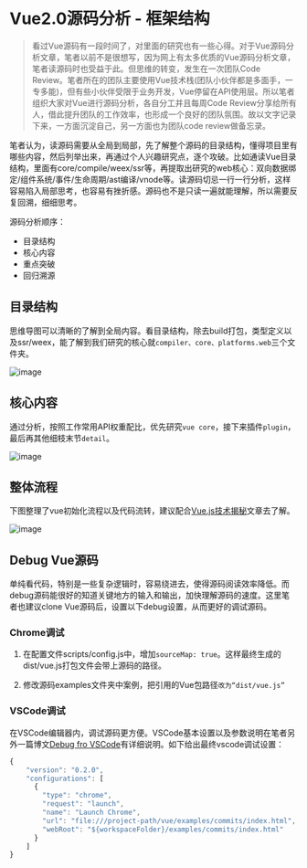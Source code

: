 # Vue2.0源码分析 - 框架结构

> 看过Vue源码有一段时间了，对里面的研究也有一些心得。对于Vue源码分析文章，笔者以前不是很想写，因为网上有太多优质的Vue源码分析文章，笔者读源码时也受益于此。但思维的转变，发生在一次团队Code Review。笔者所在的团队主要使用Vue技术栈(团队小伙伴都是多面手，一专多能)，但有些小伙伴受限于业务开发，Vue停留在API使用层。所以笔者组织大家对Vue进行源码分析，各自分工并且每周Code Review分享给所有人，借此提升团队的工作效率，也形成一个良好的团队氛围。故以文字记录下来，一方面沉淀自己，另一方面也为团队code review做备忘录。

笔者认为，读源码需要从全局到局部，先了解整个源码的目录结构，懂得项目里有哪些内容，然后列举出来，再通过个人兴趣研究点，逐个攻破。比如通读Vue目录结构，里面有core/compile/weex/ssr等，再提取出研究的web核心：双向数据绑定/组件系统/事件/生命周期/ast编译/vnode等。读源码切忌一行一行分析，这样容易陷入局部思考，也容易有挫折感。源码也不是只读一遍就能理解，所以需要反复回溯，细细思考。

源码分析顺序：

* 目录结构
* 核心内容
* 重点突破
* 回归溯源

## 目录结构

思维导图可以清晰的了解到全局内容。看目录结构，除去build打包，类型定义以及ssr/weex，能了解到我们研究的核心就`compiler、core、platforms.web`三个文件夹。

![image](https://user-images.githubusercontent.com/6310131/45196761-6daeb100-b290-11e8-89fd-31e965e1fcee.png)

## 核心内容

通过分析，按照工作常用API权重配比，优先研究`vue core`，接下来插件`plugin`，最后再其他细枝末节`detail`。

![image](https://user-images.githubusercontent.com/6310131/45197180-85873480-b292-11e8-909d-37cc2dbdc5b2.png)

## 整体流程

下图整理了vue初始化流程以及代码流转，建议配合[Vue.js技术揭秘](https://ustbhuangyi.github.io/vue-analysis/prepare/entrance.html#vue-%E7%9A%84%E5%85%A5%E5%8F%A3)文章去了解。

![image](https://user-images.githubusercontent.com/6310131/45197312-1231f280-b293-11e8-83e0-93c4844924c9.png)

## Debug Vue源码

单纯看代码，特别是一些复杂逻辑时，容易绕进去，使得源码阅读效率降低。而debug源码能很好的知道关键地方的输入和输出，加快理解源码的速度。这里笔者也建议clone Vue源码后，设置以下debug设置，从而更好的调试源码。

### Chrome调试

1. 在配置文件scripts/config.js中，增加`sourceMap: true`。这样最终生成的dist/vue.js打包文件会带上源码的路径。

2. 修改源码examples文件夹中案例，把引用的Vue包路径`改为“dist/vue.js”`

### VSCode调试

在VSCode编辑器内，调试源码更方便。VSCode基本设置以及参数说明在笔者另外一篇博文[Debug fro VSCode](../node/node-vscode-debug.md)有详细说明。如下给出最终vscode调试设置：

``` js
{
    "version": "0.2.0",
    "configurations": [
      {
        "type": "chrome",
        "request": "launch",
        "name": "Launch Chrome",
        "url": "file:///project-path/vue/examples/commits/index.html", // 这里的project-path是你电脑上的根路径
        "webRoot": "${workspaceFolder}/examples/commits/index.html"
      }
    ]
}

```